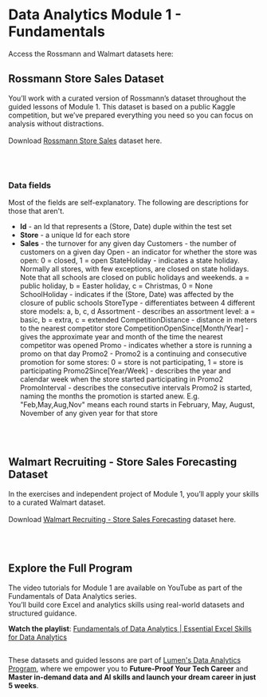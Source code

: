 # Data Analytics Module 1 - Fundamentals
Access the Rossmann and Walmart datasets here:

## Rossmann Store Sales Dataset
You’ll work with a curated version of Rossmann’s dataset throughout the guided lessons of Module 1. This dataset is based on a public Kaggle competition, but we’ve prepared everything you need so you can focus on analysis without distractions.
<br><br>Download [Rossmann Store Sales](rossmann-store-sales.zip) dataset here. 

<br><br>
### Data fields
Most of the fields are self-explanatory. The following are descriptions for those that aren't.

- **Id** - an Id that represents a (Store, Date) duple within the test set
- **Store** - a unique Id for each store
- **Sales** - the turnover for any given day 
Customers - the number of customers on a given day
Open - an indicator for whether the store was open: 0 = closed, 1 = open
StateHoliday - indicates a state holiday. Normally all stores, with few exceptions, are closed on state holidays. Note that all schools are closed on public holidays and weekends. a = public holiday, b = Easter holiday, c = Christmas, 0 = None
SchoolHoliday - indicates if the (Store, Date) was affected by the closure of public schools
StoreType - differentiates between 4 different store models: a, b, c, d
Assortment - describes an assortment level: a = basic, b = extra, c = extended
CompetitionDistance - distance in meters to the nearest competitor store
CompetitionOpenSince[Month/Year] - gives the approximate year and month of the time the nearest competitor was opened
Promo - indicates whether a store is running a promo on that day
Promo2 - Promo2 is a continuing and consecutive promotion for some stores: 0 = store is not participating, 1 = store is participating
Promo2Since[Year/Week] - describes the year and calendar week when the store started participating in Promo2
PromoInterval - describes the consecutive intervals Promo2 is started, naming the months the promotion is started anew. E.g. "Feb,May,Aug,Nov" means each round starts in February, May, August, November of any given year for that store

<br><br>

## Walmart Recruiting - Store Sales Forecasting Dataset
In the exercises and independent project of Module 1, you’ll apply your skills to a curated Walmart dataset. 
<br><br>Download [Walmart Recruiting - Store Sales Forecasting](walmart-store-sales.zip) dataset here. 

<br><br>
## Explore the Full Program
The video tutorials for Module 1 are available on YouTube as part of the Fundamentals of Data Analytics series.  
You’ll build core Excel and analytics skills using real-world datasets and structured guidance.

**Watch the playlist**: [Fundamentals of Data Analytics | Essential Excel Skills for Data Analytics](https://youtube.com/playlist?list=PL8NWlkzz4LQgjzKjOslLSwBOG5FzzmCX2&si=D5AAtZT0PAqYRtgK)

## 
These datasets and guided lessons are part of [Lumen's Data Analytics Program](https://digitalmunich.com/lumen/data-analytics/), where we empower you to **Future-Proof Your Tech Career** and **Master in-demand data and AI skills and launch your dream career in just 5 weeks**.

